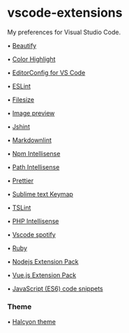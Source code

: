 # vscode-extensions
My preferences for Visual Studio Code.

• [Beautify](https://marketplace.visualstudio.com/items?itemName=HookyQR.beautify)

• [Color Highlight](https://marketplace.visualstudio.com/items?itemName=naumovs.color-highlight)

• [EditorConfig for VS Code](https://marketplace.visualstudio.com/items?itemName=EditorConfig.EditorConfig)

• [ESLint](https://marketplace.visualstudio.com/items?itemName=dbaeumer.vscode-eslint)

• [Filesize](https://marketplace.visualstudio.com/items?itemName=mkxml.vscode-filesize)

• [Image preview](https://marketplace.visualstudio.com/items?itemName=kisstkondoros.vscode-gutter-preview)

• [Jshint](https://marketplace.visualstudio.com/items?itemName=dbaeumer.jshint)

• [Markdownlint](https://marketplace.visualstudio.com/items?itemName=DavidAnson.vscode-markdownlint)

• [Npm Intellisense](https://marketplace.visualstudio.com/items?itemName=christian-kohler.npm-intellisense)

• [Path Intellisense](https://marketplace.visualstudio.com/items?itemName=christian-kohler.path-intellisense)

• [Prettier](https://marketplace.visualstudio.com/items?itemName=esbenp.prettier-vscode)

• [Sublime text Keymap](https://marketplace.visualstudio.com/items?itemName=ms-vscode.sublime-keybindings)

• [TSLint](https://marketplace.visualstudio.com/items?itemName=eg2.tslint)

• [PHP Intellisense](https://marketplace.visualstudio.com/items?itemName=felixfbecker.php-intellisense)

• [Vscode spotify](https://marketplace.visualstudio.com/items?itemName=shyykoserhiy.vscode-spotify)

• [Ruby](https://marketplace.visualstudio.com/items?itemName=rebornix.Ruby)

• [Nodejs Extension Pack](https://marketplace.visualstudio.com/items?itemName=waderyan.nodejs-extension-pack)

• [Vue.js Extension Pack](https://marketplace.visualstudio.com/items?itemName=mubaidr.vuejs-extension-pack)

• [JavaScript (ES6) code snippets](https://marketplace.visualstudio.com/items?itemName=xabikos.JavaScriptSnippets)

### Theme

• [Halcyon theme](https://marketplace.visualstudio.com/items?itemName=brittanychiang.halcyon-vscode)
